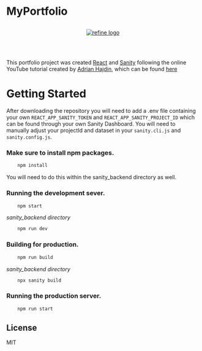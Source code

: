# MyPortfolio

<div align="center" style="margin: 30px;">
    <a href="https://edwardgreczkowski.netlify.app/">
    <img alt="refine logo" src="https://cdn.sanity.io/images/u9rtq4p8/production/e672552457fdbfb644c8269c70093d89d91006ec-3806x2160.png?w=2000&fit=max&auto=format&dpr=2">
    </a>
</div>
<br/>

This portfolio project was created [React](https://react.dev/) and [Sanity](https://www.sanity.io/) following the online YouTube tutorial created by [Adrian Hajdin](https://github.com/adrianhajdin), which can be found [here](https://www.youtube.com/watch?v=XxXyfkrP298)

# Getting Started

After downloading the repository you will need to add a .env file containing your own ```REACT_APP_SANITY_TOKEN``` and ```REACT_APP_SANITY_PROJECT_ID``` which can be found through your own Sanity Dashboard. You will need to manually adjust your projectId and dataset in your `sanity.cli.js` and `sanity.config.js`.

### Make sure to install npm packages.

```bash
    npm install
```
You will need to do this within the sanity_backend directory as well.

### Running the development sever.

```bash
    npm start
```

*sanity_backend directory*
```bash
    npm run dev
```

### Building for production.

```bash
    npm run build
```

*sanity_backend directory*
```bash
    npx sanity build
```

### Running the production server. 

```bash
    npm run start
```

## License

MIT
